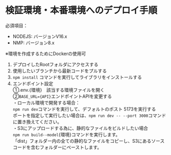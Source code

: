 # 検証環境・本番環境へのデプロイ手順
必須項目：
- NODEJS: バージョンV16.x
- NMP: バージョン8.x

※環境を作成するためにDockerの使用可
1. デプロイしたRootフォルダにアクセスする
2. 使用したいブランチから最新コードをプルする
3. `npm install` コマンドを実行してライブラリをインストールする
4. エンドポイント設定<br />
①.env.{環境}　該当する環境ファイルを開く　<br />
②`BASE_URL={API}`エンドポイントAPIを変更する　<br />
・ローカル環境で開発する場合：<br />
`npm run dev`コマンドを実行して、デフォルトのポスト 5173を実行する<br />
ポートを指定して実行したい場合は、`npm run dev -- --port 3000`コマンドに置き換えてください。<br />
・S3にアップロードする為に、静的なファイルをビルドしたい場合<br />
`npm run build--model`{環境}コマンドを実行します。<br />
「dist」フォルダー内の全ての静的なファイルをコピーし、S3にあるソース コードを含むフォルダーにペーストします。
